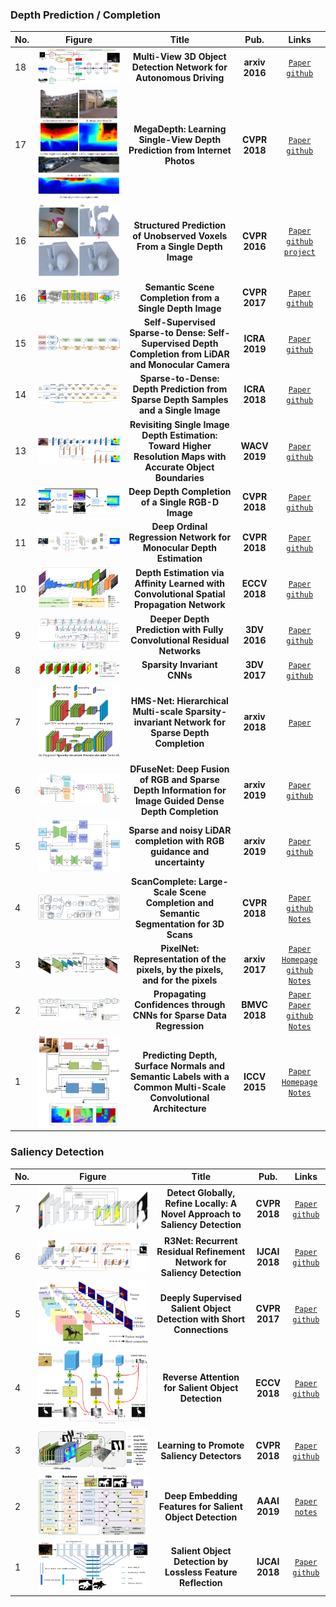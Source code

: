 ### Depth Prediction / Completion

|No.   |Figure   |Title   |Pub.  |Links|    
|-----|:-----:|:-----:|:-----:|:---:|   
|18|![multiview](PaperReading/data/multiview.png)|__Multi-View 3D Object Detection Network for Autonomous Driving__|__arxiv 2016__|[`Paper`](https://arxiv.org/abs/1611.07759) [`github`](https://github.com/bostondiditeam/MV3D)| 
|17|![megadepth](PaperReading/data/megadepth.png)|__MegaDepth: Learning Single-View Depth Prediction from Internet Photos__|__CVPR 2018__|[`Paper`](https://arxiv.org/abs/1804.00607) [`github`](https://github.com/lixx2938/MegaDepth)| 
|16|![SPUV](PaperReading/data/SPUV.png)|__Structured Prediction of Unobserved Voxels From a Single Depth Image__|__CVPR 2016__|[`Paper`](http://visual.cs.ucl.ac.uk/pubs/depthPrediction/) [`github`](https://github.com/mdfirman/voxlets) [`project`](http://visual.cs.ucl.ac.uk/pubs/depthPrediction/)| 
|16|![SSC](PaperReading/data/SSC.png)|__Semantic Scene Completion from a Single Depth Image__|__CVPR 2017__|[`Paper`](https://arxiv.org/abs/1611.08974) [`github`](https://github.com/shurans/sscnet)| 
|15|![SSTD](PaperReading/data/SSTD.png)|__Self-Supervised Sparse-to Dense: Self-Supervised Depth Completion from LiDAR and Monocular Camera__|__ICRA 2019__|[`Paper`](https://arxiv.org/pdf/1807.00275.pdf) [`github`](https://github.com/fangchangma/self-supervised-depth-completion)| 
|14|![STD](PaperReading/data/STD.png)|__Sparse-to-Dense: Depth Prediction from Sparse Depth Samples and a Single Image__|__ICRA 2018__|[`Paper`](https://arxiv.org/abs/1709.07492) [`github`](https://github.com/fangchangma/sparse-to-dense)| 
|13|![revisiting](PaperReading/data/revisiting.png)|__Revisiting Single Image Depth Estimation: Toward Higher Resolution Maps with Accurate Object Boundaries__|__WACV 2019__|[`Paper`](https://arxiv.org/abs/1803.08673) [`github`](https://github.com/JunjH/Revisiting_Single_Depth_Estimation)| 
|12|![DDC](PaperReading/data/DDC.png)|__Deep Depth Completion of a Single RGB-D Image__|__CVPR 2018__|[`Paper`](https://arxiv.org/abs/1803.09326) [`github`](https://github.com/yindaz/DeepCompletionRelease)| 
|11|![DORN](PaperReading/data/DORN.png)|__Deep Ordinal Regression Network for Monocular Depth Estimation__|__CVPR 2018__|[`Paper`](https://arxiv.org/abs/1806.02446) [`github`](https://github.com/hufu6371/DORN)| 
|10|![CSPN](PaperReading/data/CSPN.png)|__Depth Estimation via Affinity Learned with Convolutional Spatial Propagation Network__|__ECCV 2018__|[`Paper`](https://arxiv.org/abs/1808.00150) [`github`](https://github.com/XinJCheng/CSPN)| 
|9|![depthprediction3DV](PaperReading/data/depthprediction3DV.png)|__Deeper Depth Prediction with Fully Convolutional Residual Networks__|__3DV 2016__|[`Paper`](https://arxiv.org/abs/1606.00373) [`github`](https://github.com/iro-cp/FCRN-DepthPrediction)| 
|8|![HMS](PaperReading/data/sparsity.png)|__Sparsity Invariant CNNs__|__3DV 2017__|[`Paper`](https://arxiv.org/abs/1708.06500) [`github`](https://github.com/yxgeee/DepthComplete)| 
|7|![HMS](PaperReading/data/HMS.png)|__HMS-Net: Hierarchical Multi-scale Sparsity-invariant Network for Sparse Depth Completion__|__arxiv 2018__|[`Paper`](https://arxiv.org/abs/1808.08685)| 
|6|![DFuseNet](PaperReading/data/dfusenet.png)|__DFuseNet: Deep Fusion of RGB and Sparse Depth Information for Image Guided Dense Depth Completion__|__arxiv 2019__|[`Paper`](https://arxiv.org/pdf/1902.00761.pdf) [`github`](https://github.com/ShreyasSkandanS/DFuseNet)|  
|5|![uncertainty](PaperReading/data/uncertainty.png)|__Sparse and noisy LiDAR completion with RGB guidance and uncertainty__|__arxiv 2019__|[`Paper`](https://arxiv.org/abs/1902.05356) [`github`](https://github.com/wvangansbeke/Sparse-Depth-Completion)|  
|4|![ScanComplete](PaperReading/data/scancomplete_net.png)|__ScanComplete: Large-Scale Scene Completion and Semantic Segmentation for 3D Scans__|__CVPR 2018__|[`Paper`](https://arxiv.org/pdf/1712.10215.pdf) [`github`](https://github.com/angeladai/ScanComplete) [`Notes`](PaperReading/2018_CVPR_ScanComplete_Large_Scale_Scene_Completion_and_Semantic_Segmentation_for_3D_Scans.md)|  
|3|![PixelNet](PaperReading/data/pixelnet_net.png)|__PixelNet: Representation of the pixels, by the pixels, and for the pixels__|__arxiv 2017__|[`Paper`](http://www.cs.cmu.edu/~aayushb/pixelNet/pixelnet.pdf) [`Homepage`](http://www.cs.cmu.edu/~aayushb/pixelNet/) [`github`](https://github.com/aayushbansal/PixelNet) [`Notes`](2017_arxiv_PixelNet_Representation_of_the_pixels_by_the_pixels_and_for_the_pixels.md)| 
|2|![Propagate-confidence](PaperReading/data/propagate_net.png)|__Propagating Confidences through CNNs for Sparse Data Regression__|__BMVC 2018__|[`Paper`](https://arxiv.org/abs/1805.11913) [`Paper`](https://arxiv.org/abs/1811.01791) [`github`](https://github.com/abdo-eldesokey/nconv) [`Notes`](PaperReading/2018_arxiv_Propagating_Confidences_through_CNNs_for_Sparse_Data_Regression.md)|  
|1|![Depth-surfacenormal-semanticlabels](PaperReading/data/1.png)|__Predicting Depth, Surface Normals and Semantic Labels with a Common Multi-Scale Convolutional Architecture__|__ICCV 2015__|[`Paper`](https://arxiv.org/pdf/1411.4734v4.pdf) [`Homepage`](https://cs.nyu.edu/~deigen/dnl/) [`Notes`](PaperReading/2015_ICCV_Predicting_Depth_Surface_Normals_and_Semantic_Labels_with_a_Common_Multi_Scale_Convolutional_Architecture.md)|  



### Saliency Detection

|No.   |Figure   |Title   |Pub.  |Links|    
|-----|:-----:|:-----:|:-----:|:---:|   
|7|![DGRL](PaperReading/data/DGRL_net.png)|__Detect Globally, Refine Locally: A Novel Approach to Saliency Detection__|__CVPR 2018__|[`Paper`](https://drive.google.com/file/d/17MyYRD5kbSFMn0bw7s5pbmWRU-R6_LiR/view)  [`github`](https://github.com/TiantianWang/CVPR18_detect_globally_refine_locally) |  
|6|![R3NET](PaperReading/data/R3NET.png)|__R3Net: Recurrent Residual Refinement Network for Saliency Detection__|__IJCAI 2018__|[`Paper`](https://www.ijcai.org/proceedings/2018/0095.pdf)  [`github`](https://github.com/zijundeng/R3Net) |  
|5|![DSS](PaperReading/data/DSS_Net.png)|__Deeply Supervised Salient Object Detection with Short Connections__|__CVPR 2017__|[`Paper`](https://arxiv.org/abs/1611.04849) [`github`](https://github.com/Andrew-Qibin/DSS) |  
|4|![RAS](PaperReading/data/rasnet.png)|__Reverse Attention for Salient Object Detection__|__ECCV 2018__|[`Paper`](http://openaccess.thecvf.com/content_ECCV_2018/papers/Shuhan_Chen_Reverse_Attention_for_ECCV_2018_paper.pdf) [`github`](https://github.com/ShuhanChen/RAS_ECCV18) |  
|3|![LPS](PaperReading/data/LPS_net.png)|__Learning to Promote Saliency Detectors__|__CVPR 2018__|[`Paper`](https://drive.google.com/file/d/1sGSMt8ZPZNFaStwiAeS6jkeBURSDHtO0/view) [`github`](https://github.com/zengxianyu/lps) |  
|2|![RFIN](PaperReading/data/RFIN_net.png)|__Deep Embedding Features for Salient Object Detection__|__AAAI 2019__|[`Paper`](https://drive.google.com/file/d/1l02_GtoMxRFy9IJifSjs-zjYOOQWoBfx/view) [`notes`](PaperReading/2019_AAAI_RFIN.md) |  
|1|![SFCN](PaperReading/data/SFCN_net.png)|__Salient Object Detection by Lossless Feature Reflection__|__IJCAI 2018__|[`Paper`](https://arxiv.org/pdf/1411.4734v4.pdf) [`github`](https://github.com/Pchank/caffe-sal/blob/master/IIAU2018.md) |  








